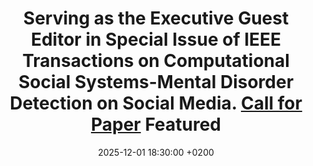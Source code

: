 ---
title: >-
   Serving as the Executive Guest Editor in Special Issue of IEEE Transactions on Computational Social Systems-Mental Disorder Detection on Social Media.
    <a href="https://www.ieeesmc.org/wp-content/uploads/2025/02/CFP_Mental_Disorder_Detection_on_Social_Media.pdf">Call for Paper<i class="fas fa-angle-double-right"></i></a>
    <span class="badge badge-pill badge-info">Featured</span>
date: 2025-12-01 18:30:00 +0200
---